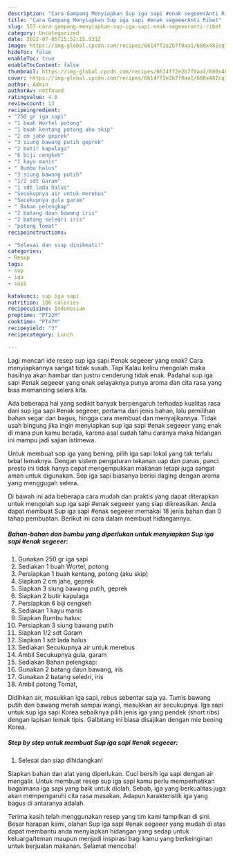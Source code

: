 ```yaml
---
description: "Cara Gampang Menyiapkan Sup iga sapi #enak segeeerAnti Ribet"
title: "Cara Gampang Menyiapkan Sup iga sapi #enak segeeerAnti Ribet"
slug: 557-cara-gampang-menyiapkan-sup-iga-sapi-enak-segeeeranti-ribet
category: Uncategorized
date: 2022-07-05T15:52:15.931Z
image: https://img-global.cpcdn.com/recipes/6614ff2e2b7f0aa1/680x482cq70/sup-iga-sapi-enak-segeeer-foto-resep-utama.jpg
hideToc: false
enableToc: true
enableTocContent: false
thumbnail: https://img-global.cpcdn.com/recipes/6614ff2e2b7f0aa1/680x482cq70/sup-iga-sapi-enak-segeeer-foto-resep-utama.jpg
cover: https://img-global.cpcdn.com/recipes/6614ff2e2b7f0aa1/680x482cq70/sup-iga-sapi-enak-segeeer-foto-resep-utama.jpg
author: Admin
authorAv: notfound
ratingvalue: 4.8
reviewcount: 13
recipeingredient:
- "250 gr iga sapi"
- "1 buah Wortel potong"
- "1 buah kentang potong aku skip"
- "2 cm jahe geprek"
- "3 siung bawang putih geprek"
- "2 butir kapulaga"
- "6 biji cengkeh"
- "1 kayu manis"
- " Bumbu halus"
- "3 siung bawang putih"
- "1/2 sdt Garam"
- "1 sdt lada halus"
- "Secukupnya air untuk merebus"
- "Secukupnya gula garam"
- " Bahan pelengkap"
- "2 batang daun bawang iris"
- "2 batang seledri iris"
- "potong Tomat"
recipeinstructions:

- "Selesai dan siap dinikmati!"
categories:
- Resep
tags:
- sup
- iga
- sapi

katakunci: sup iga sapi 
nutrition: 106 calories
recipecuisine: Indonesian
preptime: "PT22M"
cooktime: "PT47M"
recipeyield: "3"
recipecategory: Lunch

---
```



Lagi mencari ide resep sup iga sapi #enak segeeer yang enak? Cara menyiapkannya sangat tidak susah. Tapi Kalau keliru mengolah maka hasilnya akan hambar dan justru cenderung tidak enak. Padahal sup iga sapi #enak segeeer yang enak selayaknya punya aroma dan cita rasa yang bisa memancing selera kita.


Ada beberapa hal yang sedikit banyak berpengaruh terhadap kualitas rasa dari sup iga sapi #enak segeeer, pertama dari jenis bahan, lalu pemilihan bahan segar dan bagus, hingga cara membuat dan menyajikannya. Tidak usah bingung jika ingin menyiapkan sup iga sapi #enak segeeer yang enak di mana pun kamu berada, karena asal sudah tahu caranya maka hidangan ini mampu jadi sajian istimewa.

Untuk membuat sop iga yang bening, pilih iga sapi lokal yang tak terlalu tebal lemaknya. Dengan sistem pengaturan tekanan uap dan panas, panci presto ini tidak hanya cepat mengempukkan makanan tetapi juga sangat aman untuk digunakan. Sop iga sapi biasanya berisi daging dengan aroma yang menggugah selera.


Di bawah ini ada beberapa cara mudah dan praktis yang dapat diterapkan untuk mengolah sup iga sapi #enak segeeer yang siap dikreasikan. Anda dapat membuat Sup iga sapi #enak segeeer memakai 18 jenis bahan dan 0 tahap pembuatan. Berikut ini cara dalam membuat hidangannya.

<!--inarticleads1-->

##### Bahan-bahan dan bumbu yang diperlukan untuk menyiapkan Sup iga sapi #enak segeeer:

1. Gunakan 250 gr iga sapi
1. Sediakan 1 buah Wortel, potong
1. Persiapkan 1 buah kentang, potong (aku skip)
1. Siapkan 2 cm jahe, geprek
1. Siapkan 3 siung bawang putih, geprek
1. Siapkan 2 butir kapulaga
1. Persiapkan 6 biji cengkeh
1. Sediakan 1 kayu manis
1. Siapkan  Bumbu halus:
1. Persiapkan 3 siung bawang putih
1. Siapkan 1/2 sdt Garam
1. Siapkan 1 sdt lada halus
1. Sediakan Secukupnya air untuk merebus
1. Ambil Secukupnya gula, garam
1. Sediakan  Bahan pelengkap:
1. Gunakan 2 batang daun bawang, iris
1. Gunakan 2 batang seledri, iris
1. Ambil potong Tomat,


Didihkan air, masukkan iga sapi, rebus sebentar saja ya. Tumis bawang putih dan bawang merah sampai wangi, masukkan air secukupnya. Iga sapi untuk sup iga sapi Korea sebaiknya pilih jenis iga yang pendek (short ribs) dengan lapisan lemak tipis. Galbitang ini biasa disajikan dengan mie bening Korea. 

<!--inarticleads2-->

##### Step by step untuk membuat Sup iga sapi #enak segeeer:


1. Selesai dan siap dihidangkan!

Siapkan bahan dan alat yang diperlukan. Cuci bersih iga sapi dengan air mengalir. Untuk membuat resep sup iga sapi kamu perlu memperhatikan bagaimana iga sapi yang baik untuk diolah. Sebab, iga yang berkualitas juga akan mempengaruhi cita rasa masakan. Adapun karakteristik iga yang bagus di antaranya adalah. 

Terima kasih telah menggunakan resep yang tim kami tampilkan di sini. Besar harapan kami, olahan Sup iga sapi #enak segeeer yang mudah di atas dapat membantu anda menyiapkan hidangan yang sedap untuk keluarga/teman maupun menjadi inspirasi bagi kamu yang berkeinginan untuk berjualan makanan. Selamat mencoba!
